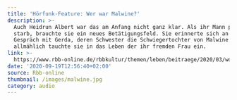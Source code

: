 ```yaml
---
title: 'Hörfunk-Feature: Wer war Malwine?'
description: >-
  Auch Heidrun Albert war das am Anfang nicht ganz klar. Als ihr Mann plötzlich
  starb, brauchte sie ein neues Betätigungsfeld. Sie erinnerte sich an ein
  Gespräch mit Gerda, deren Schwester die Schwiegertochter von Malwine war und
  allmählich tauchte sie in das Leben der ihr fremden Frau ein.
link: >-
  https://www.rbb-online.de/rbbkultur/themen/leben/beitraege/2020/03/woche-der-bruederlichkeit/wer-war-malwine.html
date: '2020-09-19T12:56:40+02:00'
source: Rbb-online
thumbnail: /images/malwine.jpg
category: audio
---
```


